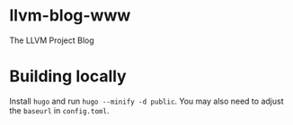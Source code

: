 # llvm-blog-www
The LLVM Project Blog

# Building locally

Install `hugo` and run `hugo --minify -d public`. You may also need to adjust
the `baseurl` in `config.toml`.
